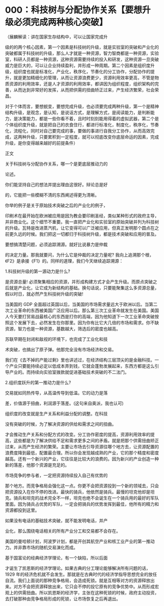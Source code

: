 # 000：科技树与分配协作关系【要想升级必须完成两种核心突破】

（展麟解读：讲在国家生存结构中，可以让国家完成升

级的的两个核心因素，第一个因素是科技树的升级，就是实验室的突破和产业化的突破都属于科技树的升级，那么人才就是一种资源，智力智商都是一种资源，实验室，科研人员都是一种资源，这种资源需要持续的投入和研发，这种资源一旦突破威力是巨大的，可以让企业持续盈利，并形成一种周期。第二个因素是组织度升级，组织度也就是标准化，产业化，秩序化，节奏化的分工协作，分配协作的提升，就是更加精细化的管理，从而让资源浪费更少，资源利用效率更高，不管是物质资源的利用效率，还是人才资源的利用效率，都讲因为组织程度，组织架构的完善，从而达到非常好的发挥，从而把供需的扭曲矫正过来，产生经济繁荣，社会荣昌。

对于个体而言，要想蜕变，要想完成升级，也必须要完成两种升级，第一个是精神结构升级，是观念，是认知，是说话方式，是理解方式，是阅读能力，是判断能力，是决策能力，都是一些你看不着，且时时刻刻能用得着的虚拟武器，第二个是个体组织度升级，就是把自己的衣食住行，都进行标准化，制度化，秩序化，节奏化，流程化，同时对自己要完成的事，要做的事进行自我分工协作，从而高效完成，这两种升级，只要累积到一定程度，就可以彻底改变你底层命运的因素，完成升级，是你变得越来越好的前提条件）

正文

关于科技树与分配协作关系，哪一个是更底层推动力的

论述。

你们能坚持自己的想法并提出理由这很好。辩论总是好

的，它能把一些模糊不清的东西阐述得更为清晰。

你举的例子是关于原始技术突破之后的产业化的例子，

印刷术在最开始在欧洲被应用是因为教会要印刷圣经，类似某种形式的政府主导，并非商业化。这个细节不重要。我一直把产业化和实验室的原始突破并列为科技树的升级。瓦特是改进蒸汽机，让它变得可以广泛被应用，但真正发明那个圆点在之前更久远的时候。我们把这一切都归于科技树升级，都是技术突破和应用的普及。

要想搞清楚问题，必须追踪溯源。就好比说暴力是仲裁

的决定力量。那我就要问，为什么它是仲裁的决定力量呢? 我向上追溯那个根，《F2》是承接《F1》的。同样的道理，我们今天继续追踪溯源：

1.科技树升级的第一源动力是什么?

是资源总量! 必须聚集相应的资源，并形成构建方式才会产生升级。而原点突破之后就是产业化，让它成为新结构的基础。换句话说，只要能聚集这么多资源总量，假以时日，就必然产生科技树升级的突破!

当美国的 GDP 全面超过英国以后，当美国的市场需求量远大于欧洲以后。当第二次工业革命的东西被美国广泛应用以后。那么第三次工业革命就发生在美国。美国人今天要打贸易战最核心的东西是打你的高端，因为他知道下一次工业革命突破按照这个发展下去，必然发生在你那里。因为你有比它大几倍的市场和需求。你不缺资源，智力也是一种资源，基数越大，筛选后的密度也越高。

苏联早期在封闭和敌视的环境下，也完成了工业化和技

术突破，也搞出了原子弹。他那完全没有市场经济和交易。

我们在《去不掉的产能过剩》里也讲述过，在经济结构三层顶尖的是金融科技。一个产业只要能持续必定以低成本弄到钱，它就会蓬勃发展起来，东西方都是这么引导产业的。而持续向实验室拨款就促进基础技术突破的不二法门。

2.组织度跃升的第一推动力是什么?

交易就如同热传导，从高温传导到低温。它的动力是落

差，价值源于扭曲，利润源于落差。(这句来自奥派，我也认可)

组织度的改变就是生产关系和利益分配的调整。在科技

没有突破的时候，为了解决资源的供给和需求之间的扭曲。

才会推动生产关系和分配方式的改变。分工协作密度的提高，资源利用效率的提高，这些都是为了解决供给不足和需求更多之间的矛盾。就是把那个供需扭曲矫正过来，从而产生经济的繁荣。主要让市场去引导资源往哪个地方去，让资源配置的浪费度降到最低，配置最合理。所以你会发现越成熟的产业，它的那个精度和密度越高。还有一个新兴的产业，它往往是比较大的浪费的。因为新兴的产业创造一种新的落差，他那个资源是充足的。

市场竞争的参与者，一定把资源持续投入自己有优势的

那个地方。而竞争格局会强化这一点。你更不会把资源投到一个新的领域去，只会把资源投入在你不停的改进。最快的骑兵，他依然是骑兵。最慢的坦克他却是坦克。骑兵和坦克的战术完全不一样，坦克也绝不会诞生在一个骑兵用的最好的军队里面。因为骑兵占优势的军队，一定会把骑兵的优势发挥到最佳，他所有的精力和资源都投到这里。

如果没有电话的基础技术突破，就不能发明电话，并产

业化，那么围绕电话相关的所有产业分工和交易都不会存在。

美国的曼哈顿计划，阿波罗计划，都是开创其航空产业和核工业产业的第一推动力。并非靠市场的随机交易演化而成。

基于国富论的经典经济学理论，有一个缺陷，所以后面

才诞生了凯恩斯的经济学理论。如果古典的分工理论能够解决所有问题的话，1929 年的经济危机就不会发生。那就是在古典时代的经济学指导思想完全的放任自流。我们上面说的那种竞争格局，会造成死锁。就是互相等对方的资源释放出来。对方不会把资源释放出来，它只会不停的投它原有的竞争优势中。从而形成宏观上的供需扭曲。所以凯恩斯的经济学，主张在这种死锁的时候，政府主动投资，去打破那种由竞争格局形成的死锁，让市场恢复之后再退出。
